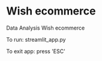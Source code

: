 # Wish ecommerce
 Data Analysis Wish ecommerce


To run: 
   streamlit_app.py
   
  
To exit app: press 'ESC'
